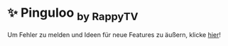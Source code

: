 # ✨ Pinguloo <sub>by RappyTV</sub>

Um Fehler zu melden und Ideen für neue Features zu äußern, klicke [hier](https://github.com/RappyBots/pinguloo/issues/new/choose)!